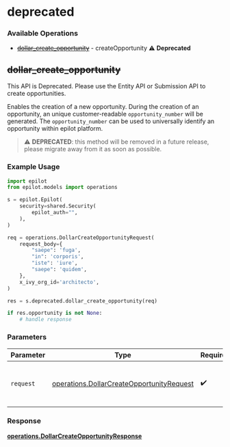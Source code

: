 # deprecated

### Available Operations

* [~~dollar_create_opportunity~~](#dollar_create_opportunity) - createOpportunity :warning: **Deprecated**

## ~~dollar_create_opportunity~~

This API is Deprecated. Please use the Entity API or Submission API to create opportunities.

Enables the creation of a new opportunity. During the creation of an opportunity, an unique customer-readable `opportunity_number` will be generated.
The `opportunity_number` can be used to universally identify an opportunity within epilot platform.


> :warning: **DEPRECATED**: this method will be removed in a future release, please migrate away from it as soon as possible.

### Example Usage

```python
import epilot
from epilot.models import operations

s = epilot.Epilot(
    security=shared.Security(
        epilot_auth="",
    ),
)

req = operations.DollarCreateOpportunityRequest(
    request_body={
        "saepe": 'fuga',
        "in": 'corporis',
        "iste": 'iure',
        "saepe": 'quidem',
    },
    x_ivy_org_id='architecto',
)

res = s.deprecated.dollar_create_opportunity(req)

if res.opportunity is not None:
    # handle response
```

### Parameters

| Parameter                                                                                              | Type                                                                                                   | Required                                                                                               | Description                                                                                            |
| ------------------------------------------------------------------------------------------------------ | ------------------------------------------------------------------------------------------------------ | ------------------------------------------------------------------------------------------------------ | ------------------------------------------------------------------------------------------------------ |
| `request`                                                                                              | [operations.DollarCreateOpportunityRequest](../../models/operations/dollarcreateopportunityrequest.md) | :heavy_check_mark:                                                                                     | The request object to use for the request.                                                             |


### Response

**[operations.DollarCreateOpportunityResponse](../../models/operations/dollarcreateopportunityresponse.md)**

